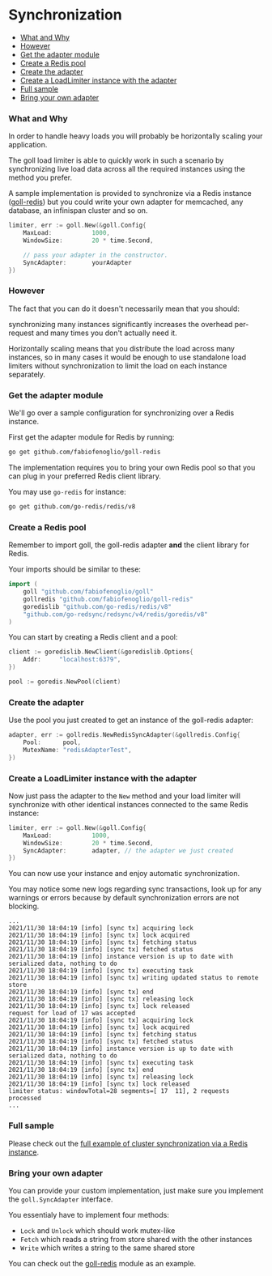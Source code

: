 # Synchronization

- [What and Why](#what-and-why)
- [However](#however)
- [Get the adapter module](#get-the-adapter-module)
- [Create a Redis pool](#create-a-redis-pool)
- [Create the adapter](#create-the-adapter)
- [Create a LoadLimiter instance with the adapter](#create-a-loadlimiter-instance-with-the-adapter)
- [Full sample](#full-sample)
- [Bring your own adapter](#bring-your-own-adapter)

### What and Why

In order to handle heavy loads you will probably be horizontally scaling your application.

The goll load limiter is able to quickly work in such a scenario by synchronizing live load data across all the required instances using the method you prefer.

A sample implementation is provided to synchronize via a Redis instance ([goll-redis](https://github.com/fabiofenoglio/goll-redis)) but you could write your own adapter for memcached, any database, an infinispan cluster and so on.


```go
limiter, err := goll.New(&goll.Config{
    MaxLoad:           1000,
    WindowSize:        20 * time.Second,

    // pass your adapter in the constructor.
    SyncAdapter:       yourAdapter
})

```

### However

The fact that you can do it doesn't necessarily mean that you should:

synchronizing many instances significantly increases the overhead per-request and many times you don't actually need it.

Horizontally scaling means that you distribute the load across many instances,
so in many cases it would be enough to use standalone load limiters without synchronization to limit the load on each instance separately.

### Get the adapter module

We'll go over a sample configuration for synchronizing over a Redis instance.

First get the adapter module for Redis by running:

```bash
go get github.com/fabiofenoglio/goll-redis
```

The implementation requires you to bring your own Redis pool so that you can 
plug in your preferred Redis client library.

You may use `go-redis` for instance:

```bash
go get github.com/go-redis/redis/v8
```

### Create a Redis pool

Remember to import goll, the goll-redis adapter **and** the client library for Redis.

Your imports should be similar to these:

```go
import (
	goll "github.com/fabiofenoglio/goll"
	gollredis "github.com/fabiofenoglio/goll-redis"
	goredislib "github.com/go-redis/redis/v8"
	"github.com/go-redsync/redsync/v4/redis/goredis/v8"
)
```

You can start by creating a Redis client and a pool:


```go
client := goredislib.NewClient(&goredislib.Options{
    Addr:     "localhost:6379",
})

pool := goredis.NewPool(client)
```

### Create the adapter

Use the pool you just created to get an instance of the goll-redis adapter:

```go
adapter, err := gollredis.NewRedisSyncAdapter(&gollredis.Config{
    Pool:      pool,
    MutexName: "redisAdapterTest",
})
```

### Create a LoadLimiter instance with the adapter

Now just pass the adapter to the `New` method and your load limiter will synchronize with other identical instances connected to the same Redis instance:

```go
limiter, err := goll.New(&goll.Config{
    MaxLoad:           1000,
    WindowSize:        20 * time.Second,
    SyncAdapter:       adapter, // the adapter we just created
})
```

You can now use your instance and enjoy automatic synchronization.

You may notice some new logs regarding sync transactions, look up for any warnings or errors because by default synchronization errors are not blocking.

```
...
2021/11/30 18:04:19 [info] [sync tx] acquiring lock
2021/11/30 18:04:19 [info] [sync tx] lock acquired
2021/11/30 18:04:19 [info] [sync tx] fetching status
2021/11/30 18:04:19 [info] [sync tx] fetched status
2021/11/30 18:04:19 [info] instance version is up to date with serialized data, nothing to do
2021/11/30 18:04:19 [info] [sync tx] executing task
2021/11/30 18:04:19 [info] [sync tx] writing updated status to remote store
2021/11/30 18:04:19 [info] [sync tx] end
2021/11/30 18:04:19 [info] [sync tx] releasing lock
2021/11/30 18:04:19 [info] [sync tx] lock released
request for load of 17 was accepted
2021/11/30 18:04:19 [info] [sync tx] acquiring lock
2021/11/30 18:04:19 [info] [sync tx] lock acquired
2021/11/30 18:04:19 [info] [sync tx] fetching status
2021/11/30 18:04:19 [info] [sync tx] fetched status
2021/11/30 18:04:19 [info] instance version is up to date with serialized data, nothing to do
2021/11/30 18:04:19 [info] [sync tx] executing task
2021/11/30 18:04:19 [info] [sync tx] end
2021/11/30 18:04:19 [info] [sync tx] releasing lock
2021/11/30 18:04:19 [info] [sync tx] lock released
limiter status: windowTotal=28 segments=[ 17  11], 2 requests processed
...
```

### Full sample

Please check out the 
[full example of cluster synchronization via a Redis instance](https://github.com/fabiofenoglio/goll-examples/redis%20synchronization/main.go).


### Bring your own adapter

You can provide your custom implementation, just make sure you implement the `goll.SyncAdapter` interface.

You essentialy have to implement four methods:

- `Lock` and `Unlock` which should work mutex-like
- `Fetch` which reads a string from store shared with the other instances
- `Write` which writes a string to the same shared store

You can check out the [goll-redis](https://github.com/fabiofenoglio/goll-redis) module as an example.
